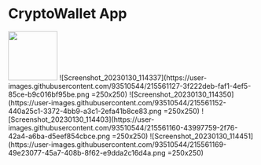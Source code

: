 # CryptoWallet App
<img src="https://user-images.githubusercontent.com/93510544/215561127-3f222deb-faf1-4ef5-85ce-b9c016bf95be.png" width="100" height="100">
![Screenshot_20230130_114337](https://user-images.githubusercontent.com/93510544/215561127-3f222deb-faf1-4ef5-85ce-b9c016bf95be.png =250x250)
![Screenshot_20230130_114350](https://user-images.githubusercontent.com/93510544/215561152-440a25c1-3372-4bb9-a3c1-2efa41b8ce83.png =250x250)
![Screenshot_20230130_114403](https://user-images.githubusercontent.com/93510544/215561160-43997759-2f76-42a4-a6ba-d5eef854cbce.png =250x250)
![Screenshot_20230130_114451](https://user-images.githubusercontent.com/93510544/215561169-49e23077-45a7-408b-8f62-e9dda2c16d4a.png =250x250)
